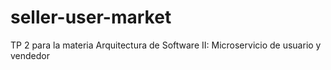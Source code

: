 # seller-user-market
TP 2 para la materia Arquitectura de Software II: Microservicio de usuario y vendedor

